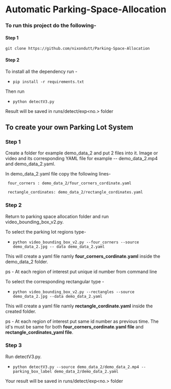 # Automatic Parking-Space-Allocation

### To run this project do the following- 

#### Step 1 

`git clone https://github.com/nixondutt/Parking-Space-Allocation`

#### Step 2
To install all the dependency run - 

  - `pip install -r requirements.txt`

Then run 

  - `python detectV3.py`

Result will be saved in runs/detect/exp<no.> folder 

## To create your own Parking Lot System

### Step 1
Create a folder for example demo_data_2 and put 2 files into it. Image or video and its corresponding YAML file for example -- demo_data_2.mp4 and demo_data_2.yaml. 

In demo_data_2.yaml file copy the following lines-

  ```
   four_corners : demo_data_2/four_corners_cordinate.yaml
  
   rectangle_cordinates: demo_data_2/rectangle_cordinates.yaml 
   ```
  
### Step 2
Return to parking space allocation folder and run video_bounding_box_v2.py.

To select the parking lot regions type-

  - `python video_bounding_box_v2.py --four_corners --source demo_data_2.jpg -- data demo_data_2.yaml`

This will create a yaml file namly **four_corners_cordinate.yaml** inside the demo_data_2 folder.
 
ps - At each region of interest put unique id number from command line

To select the corresponding rectangular type - 
  
  - `python video_bounding_box_v2.py --rectangles --source demo_data_2.jpg --data demo_data_2.yaml`

This will create a yaml file namly **rectangle_cordinate.yaml** inside the created folder.

ps - At each region of interest put same id number as previous time. The id's must be same for both **four_corners_cordinate.yaml file** and **rectangle_cordinates_yaml file**.

### Step 3

Run detectV3.py.

  - `python detectV3.py --source demo_data_2/demo_data_2.mp4 --parking_box_label demo_data_2/demo_data_2.yaml`

Your result will be saved in runs/detect/exp<no.> folder
